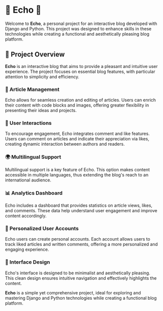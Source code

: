 # 🌟 Echo 🌟

Welcome to **Echo**, a personal project for an interactive blog developed with Django and Python. This project was designed to enhance skills in these technologies while creating a functional and aesthetically pleasing blog platform.

## 🌟 Project Overview

**Echo** is an interactive blog that aims to provide a pleasant and intuitive user experience. The project focuses on essential blog features, with particular attention to simplicity and efficiency.

### 📝 Article Management

Echo allows for seamless creation and editing of articles. Users can enrich their content with code blocks and images, offering greater flexibility in presenting their ideas and projects.

### 💬 User Interactions

To encourage engagement, Echo integrates comment and like features. Users can comment on articles and indicate their appreciation via likes, creating dynamic interaction between authors and readers.

### 🌍 Multilingual Support

Multilingual support is a key feature of Echo. This option makes content accessible in multiple languages, thus extending the blog's reach to an international audience.

### 📊 Analytics Dashboard

Echo includes a dashboard that provides statistics on article views, likes, and comments. These data help understand user engagement and improve content accordingly.

### 👤 Personalized User Accounts

Echo users can create personal accounts. Each account allows users to track liked articles and written comments, offering a more personalized and engaging experience.

### 🎨 Interface Design

Echo's interface is designed to be minimalist and aesthetically pleasing. This clean design ensures intuitive navigation and effectively highlights the content.

**Echo** is a simple yet comprehensive project, ideal for exploring and mastering Django and Python technologies while creating a functional blog platform.
